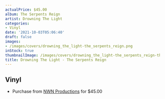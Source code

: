 ```yaml
---
actualPrice: $45.00
album: The Serpents Reign
artist: Drowning The Light
categories:
- Vinyl
date: '2021-10-03T05:06:40'
draft: false
images:
- /images/covers/drowning_the_light-the_serpents_reign.png
inStock: true
thumbnailImage: /images/covers/drowning_the_light-the_serpents_reign-thumb.png
title: Drowning The Light - The Serpents Reign
---
```


## Vinyl
* Purchase from [NWN Productions](http://shop.nwnprod.com/index.php?route=product/product&path=75&product_id=18036&sort=pd.name&order=ASC) for $45.00
